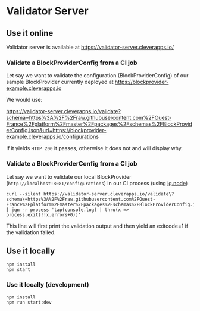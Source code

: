 # Validator Server

## Use it online

Validator server is available at https://validator-server.cleverapps.io/

### Validate a BlockProviderConfig from a CI job

Let say we want to validate the configuration (BlockProviderConfig) of our
sample BlockProvider currently deployed at
https://blockprovider-example.cleverapps.io

We would use:

https://validator-server.cleverapps.io/validate?schema=https%3A%2F%2Fraw.githubusercontent.com%2FOuest-France%2Fplatform%2Fmaster%2Fpackages%2Fschemas%2FBlockProviderConfig.json&url=https://blockprovider-example.cleverapps.io/configurations

If it yields `HTTP 200` it passes, otherwise it does not and will display why.

### Validate a BlockProviderConfig from a CI job

Let say we want to validate our local BlockProvider
(`http://localhost:8081/configurations`) in our CI process (using
[jq.node](https://github.com/FGRibreau/jq.node/))

```
curl --silent https://validator-server.cleverapps.io/validate\?schema\=https%3A%2F%2Fraw.githubusercontent.com%2FOuest-France%2Fplatform%2Fmaster%2Fpackages%2Fschemas%2FBlockProviderConfig.json\&url\=http://localhost:8081/configurations | jqn -r process 'tap(console.log) | thru(x => process.exit(!!x.errors+0))'
```

This line will first print the validation output and then yield an exitcode=1 if the validation failed.

## Use it locally

```shell
npm install
npm start
```

### Use it locally (development)

```shell
npm install
npm run start:dev
```
